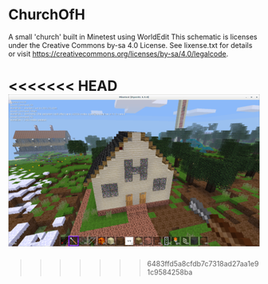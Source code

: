 # ChurchOfH
A small 'church' built in Minetest using WorldEdit
This schematic is licenses under the Creative Commons by-sa 4.0 License.  See lixense.txt for details or visit
https://creativecommons.org/licenses/by-sa/4.0/legalcode.

<<<<<<< HEAD
![My image](screenshot.png)
=======

>>>>>>> 6483ffd5a8cfdb7c7318ad27aa1e91c9584258ba

